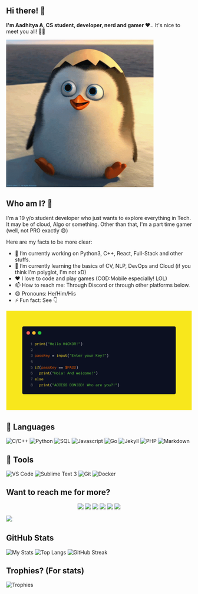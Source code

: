 ## Hi there! 👋

**I'm Aadhitya A, CS student, developer, nerd and gamer ❤️.**. It's nice to meet you all! 👋👋

<img src="https://raw.githubusercontent.com/alphaX86/alphaX86/master/assets/hi.gif" height="400" width="400" loading="lazy" alt="hello_gif">

## Who am I? 🤔

I'm a 19 y/o student developer who just wants to explore everything in Tech. It may be of cloud, Algo or something. Other than that, I'm a part time gamer (well, not PRO exactly :smile:)

Here are my facts to be more clear:
- 🔭 I’m currently working on Python3, C++, React, Full-Stack and other stuffs. 
- 🌱 I’m currently learning the basics of CV, NLP, DevOps and Cloud (if you think I'm polyglot, I'm not xD) 
- ❤️ I love to code and play games (COD:Mobile especially! LOL)
- 📫 How to reach me: Through Discord or through other platforms below. 
- 😄 Pronouns: He/Him/His
- ⚡ Fun fact: See 👇 

<img src="https://raw.githubusercontent.com/alphaX86/alphaX86/master/assets/carbon (1).png" loading="lazy" alt="code_text">

## :book: Languages 
![C/C++](https://img.shields.io/badge/-C/C++-blue?style=flat-square&logo=c) ![Python](https://img.shields.io/badge/-Python-red?style=flat-square&logo=python) ![SQL](https://img.shields.io/badge/-SQL-green?style=flat-square&logo=mysql) ![Javascript](https://img.shields.io/badge/-JavaScript-yellow?style=flat-square&logo=javascript) ![Go](https://img.shields.io/badge/-Go-blue?style=flat-square&logo=go) ![Jekyll](https://img.shields.io/badge/-Jekyll-red?style=flat-square&logo=jekyll) ![PHP](https://img.shields.io/badge/-PHP-purple?style=flat-square&logo=php) ![Markdown](https://img.shields.io/badge/-Markdown-black?style=flat-square&logo=markdown)

## :toolbox: Tools
![VS Code](https://img.shields.io/badge/-VS_Code-blue?style=flat-square&logo=visual-studio-code) ![Sublime Text 3](https://img.shields.io/badge/-Sublime%20Text%203-orange?style=flat-square&logo=sega) ![Git](https://img.shields.io/badge/-Git-blueviolet?style=flat-square&logo=git) ![Docker](https://img.shields.io/badge/-Docker-red?style=flat-square&logo=docker) 

<!-- Sega logo is used in place of sublime text's. My bad! LOL -->

## Want to reach me for more?

<p align="center">
  <a href="https://linkedin.com/in/alphaX86"><img src="https://img.shields.io/badge/-LinkedIn-black?style=for-the-badge&logo=linkedin" ></a>
  <a href="https://twitter.com/KryoX64"><img src="https://img.shields.io/badge/-Twitter-black?style=for-the-badge&logo=twitter" ></a>
  <a href="mailto:echo-864@wearehackerone.com"><img src="https://img.shields.io/badge/-Mail-black?style=for-the-badge&logo=gmail" ></a>
  <a href="https://orcid.org/0000-0003-4864-0077"><img src="https://img.shields.io/badge/-Orcid-black?style=for-the-badge&logo=orcid" /></a>
  <a href="https://www.codechef.com/users/echo_864"><img src="https://img.shields.io/badge/-CodeChef-black?style=for-the-badge&logo=codechef" /></a>
  <a href="https://codeforces.com/profile/aeroX86"><img src="https://img.shields.io/badge/-CodeForces-black?style=for-the-badge&logo=codeforces" /></a>
</p>


![](https://komarev.com/ghpvc/?username=alphaX86&color=gray)

<!-- GitHub stats card from anuraghazra/github-readme-stats which is basically a front-end app powered by Vercel -->
## GitHub Stats
![My Stats](https://github-readme-stats.vercel.app/api?username=alphaX86&show_icons=true&count_private=true&theme=default)
![Top Langs](https://github-readme-stats.vercel.app/api/top-langs/?username=alphaX86&layout=compact&langs_count=8&theme=dark)
![GitHub Streak](https://github-readme-streak-stats.herokuapp.com/?user=alphaX86&theme=highcontrast)

## Trophies? (For stats)
![Trophies](https://github-profile-trophy.vercel.app/?username=alphaX86&theme=monokai&row=1&no-frame=true&no-bg=true)

